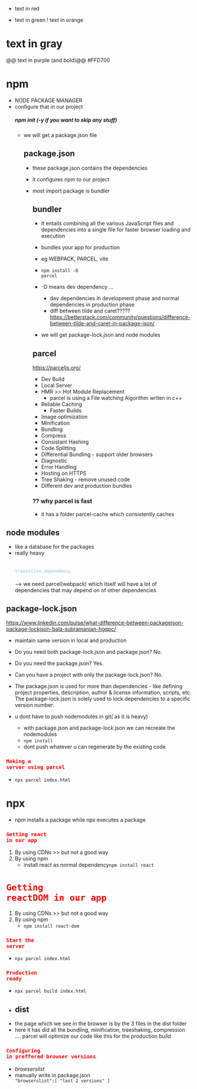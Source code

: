 - text in red
+ text in green
! text in orange
# text in gray
@@ text in purple (and bold)@@
#FFD700

# npm
- NODE PACKAGE MANAGER
- configure that in our project
    ##### npm init (-y if you want to skip any stuff) 
    - we will get a package.json file
        ## package.json
        - these package.json contains the dependencies
        - it configures npm to our project
        - most import package is bundler
            ## bundler
            - It entails combining all the various JavaScript files and dependencies into a single file for faster browser loading and execution
            - bundles your app for production
            - eg WEBPACK, PARCEL, vite

            - <code style="color : name_color">npm install -D parcel</code>
            
            - -D means dev dependency ...
                - dev dependencies in development phase and normal dependencies in production phase
                - diff between tilde and caret?????
                https://betterstack.com/community/questions/difference-between-tilde-and-caret-in-package-json/
            - we will get package-lock.json and node modules

            ## parcel
            https://parceljs.org/
            - Dev Build
            - Local Server
            - HMR >> Hot Module Replacement
                - parcel is using a File watching Algorithm writen in c++
            - Reliable Caching 
                - Faster Builds
            - Image optimization
            - Minification
            - Bundling
            - Compress
            - Consistant Hashing
            - Code Splitting
            - Differential Bundling - support older browsers
            - Diagnostic
            - Error Handling
            - Hosting on HTTPS
            - Tree Shaking - remove unused code 
            - Different dev and production bundles

            ### ?? why parcel is fast
            - it has a folder parcel-cache which consistently caches 

## node modules 
- like a database for the packages
- really heavy
    #### <code style = "color:lightblue"> transitive dependency </code>
    -->  we need parcel(webpack) which itself will have a lot of dependencies that may depend on of other dependencies

## package-lock.json
https://www.linkedin.com/pulse/what-difference-between-packagejson-package-lockjson-bala-subramanian-hgqpc/

- maintain same version in local and production

- Do you need both package-lock.json and package.json? No.

- Do you need the package.json? Yes.

- Can you have a project with only the package-lock.json? No.

- The package.json is used for more than dependencies - like defining project properties, description, author & license information, scripts, etc. The package-lock.json is solely used to lock dependencies to a specific version number.

- u dont have to push nodemodules in git( as it is heavy)
    - with package.json and package-lock.json we can recreate the nodemodules
    - <code style="color : name_color">npm install</code>
    - dont push whatever u can regenerate by the existing code

### <code style="color:red">Making a server using parcel</code>
- <code style="color : name_color">npx parcel index.html</code>

# npx
- npm installs a package while npx executes a package


### <code style="color:red">Getting react in our app</code>
1. By using CDNs >> but not  a good way
2. By using npm
    - install react as normal dependency<code style="color : name_color">npm install react</code>


# <code style="color:red">Getting reactDOM in our app</code>
1. By using CDNs >> but not  a good way
2. By using npm
    - <code style="color : name_color">npm install react-dom</code>


### <code style="color:red">Start the server</code>
- <code style="color : name_color">npx parcel index.html </code>


### <code style="color:red">Production ready</code>
- <code style="color : name_color">npx parcel build index.html </code>
- ## dist 
- the page which we see in the browser is by the 3 files in the dist folder
- here it has did all the bundling, minification, treeshaking, compression .... parcel will optimize our code like this for the production build


### <code style="color:red">Configuring in preffered browser versions</code>
- *browserslist*
- manually write in package.json <code style="color : name_color">  "browserslist":[
    "last 2 versions"
  ]</code>